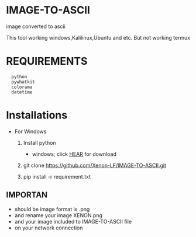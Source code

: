 # IMAGE-TO-ASCII
image converted to ascii


This tool working windows,Kalilinux,Ubuntu and etc.
But not working termux


# REQUIREMENTS
      python                      
      pywhatkit 
      colorama 
      datetime 

# Installations 
-  For Windows
   1. Install python
        - windows;
            click [HEAR](https://www.python.org/downloads/release/python-3104/) for download 
                
   2. git clone https://github.com/Xenon-LF/IMAGE-TO-ASCII.git
   3. pip install -r requirement.txt

## IMPORTAN
- should be image format is .png
- and rename your image XENON.png
- and your image included to IMAGE-TO-ASCII file
- on your network connection 
 


